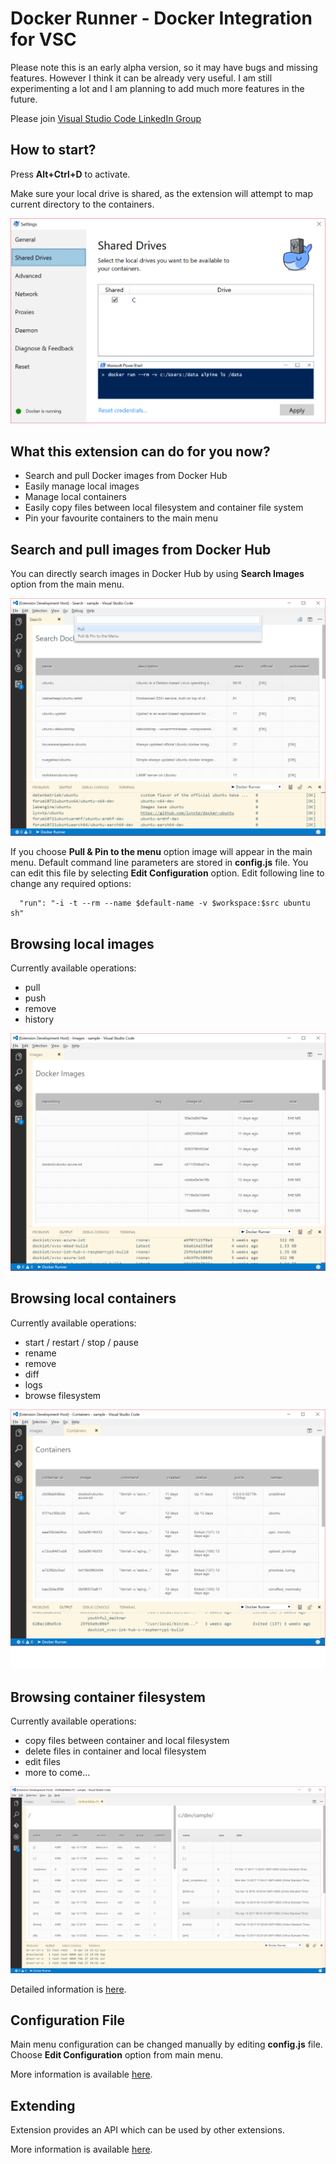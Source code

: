 # Docker Runner - Docker Integration for VSC

Please note this is an early alpha version, so it may have bugs and missing features.
However I think it can be already very useful.
I am still experimenting a lot and I am planning to add much more features in the future. 

Please join [Visual Studio Code LinkedIn Group](https://www.linkedin.com/groups/6974311) 

## How to start?

Press **Alt+Ctrl+D** to activate.

Make sure your local drive is shared, as the extension will attempt to map current directory to the containers.

![Shared Drives](images/shared-drives.png)

## What this extension can do for you now?

- Search and pull Docker images from Docker Hub
- Easily manage local images
- Manage local containers
- Easily copy files between local filesystem and container file system
- Pin your favourite containers to the main menu

## Search and pull images from Docker Hub

You can directly search images in Docker Hub by using **Search Images** option from the main menu.

![Search Results](images/search-results.png)

If you choose **Pull & Pin to the menu** option image will appear in the main menu. Default command line parameters are stored in **config.js** file. You can edit this file by selecting **Edit Configuration** option. Edit following line to change any required options:

      "run": "-i -t --rm --name $default-name -v $workspace:$src ubuntu sh"

## Browsing local images

Currently available operations:

- pull
- push
- remove
- history

![Search Results](images/images.png)

## Browsing local containers

Currently available operations:

- start / restart / stop / pause
- rename
- remove
- diff
- logs
- browse filesystem


![Search Results](images/containers.png)

## Browsing container filesystem

Currently available operations:

- copy files between container and local filesystem
- delete files in container and local filesystem
- edit files
- more to come...

![Search Results](images/files.png)

Detailed information is [here](file-browser.md).

## Configuration File

Main menu configuration can be changed manually by editing **config.js** file. Choose **Edit Configuration** option from main menu.

More information is available [here](config-file.md).

## Extending

Extension provides an API which can be used by other extensions.

More information is available [here](extensing.md).
